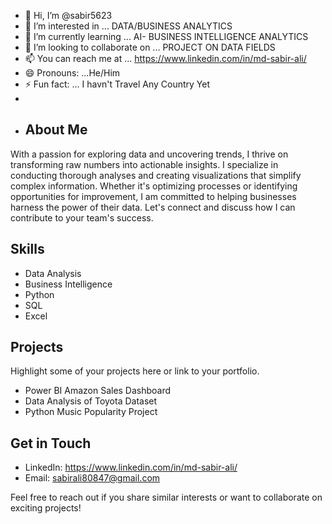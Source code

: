 - 👋 Hi, I’m @sabir5623
- 👀 I’m interested in ... DATA/BUSINESS ANALYTICS
- 🌱 I’m currently learning ... AI- BUSINESS INTELLIGENCE ANALYTICS
- 💞️ I’m looking to collaborate on ... PROJECT ON DATA FIELDS
- 📫 You can reach me at ... https://www.linkedin.com/in/md-sabir-ali/
- 😄 Pronouns: ...He/Him
- ⚡ Fun fact: ... I havn't Travel Any Country Yet
- 
- ## About Me
  
With a passion for exploring data and uncovering trends, I thrive on transforming raw numbers into actionable insights. I specialize in conducting thorough analyses and creating visualizations that simplify complex information. Whether it's optimizing processes or identifying opportunities for improvement, I am committed to helping businesses harness the power of their data. Let's connect and discuss how I can contribute to your team's success.

## Skills

- Data Analysis
- Business Intelligence
- Python
- SQL
- Excel

## Projects

Highlight some of your projects here or link to your portfolio.

- Power BI Amazon Sales Dashboard 
- Data Analysis of  Toyota Dataset
- Python Music Popularity Project

## Get in Touch

- LinkedIn: https://www.linkedin.com/in/md-sabir-ali/
- Email: sabirali80847@gmail.com

Feel free to reach out if you share similar interests or want to collaborate on exciting projects!

<!---
sabir5623/sabir5623 is a ✨ special ✨ repository because its `README.md` (this file) appears on your GitHub profile.
You can click the Preview link to take a look at your changes.
--->
